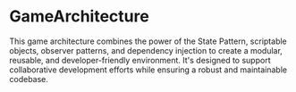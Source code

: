 # GameArchitecture
This game architecture combines the power of the State Pattern, scriptable objects, observer patterns, and dependency injection to create a modular, reusable, and developer-friendly environment. It's designed to support collaborative development efforts while ensuring a robust and maintainable codebase.
